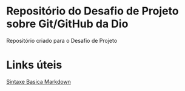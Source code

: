 # Repositório do Desafio de Projeto sobre Git/GitHub da Dio
Repositório criado para o Desafio de Projeto

# Links úteis
[Sintaxe Basica Markdown](https://www.markdownguide.org/basic-syntax/)
